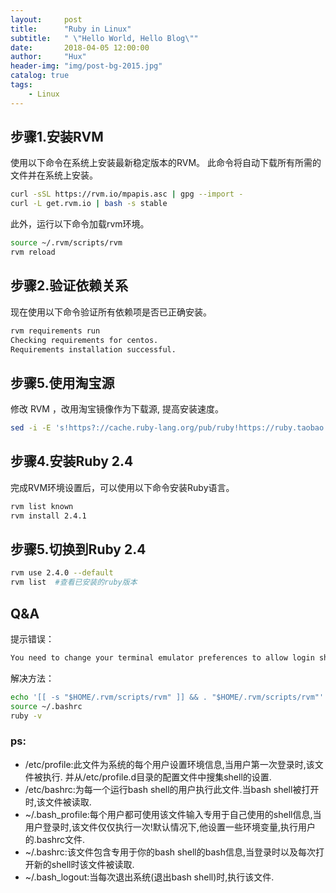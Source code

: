 ```yaml
---
layout:     post
title:      "Ruby in Linux"
subtitle:   " \"Hello World, Hello Blog\""
date:       2018-04-05 12:00:00
author:     "Hux"
header-img: "img/post-bg-2015.jpg"
catalog: true
tags:
    - Linux
---
```



## 步骤1.安装RVM
使用以下命令在系统上安装最新稳定版本的RVM。
此命令将自动下载所有所需的文件并在系统上安装。

```bash
curl -sSL https://rvm.io/mpapis.asc | gpg --import -
curl -L get.rvm.io | bash -s stable
```

此外，运行以下命令加载rvm环境。

```bash
source ~/.rvm/scripts/rvm
rvm reload
```

## 步骤2.验证依赖关系
现在使用以下命令验证所有依赖项是否已正确安装。

```bash
rvm requirements run
Checking requirements for centos.
Requirements installation successful.
```

## 步骤5.使用淘宝源

修改 RVM ，改用淘宝镜像作为下载源, 提高安装速度。

```bash
sed -i -E 's!https?://cache.ruby-lang.org/pub/ruby!https://ruby.taobao.org/mirrors/ruby!' $rvm_path/config/db
```
## 步骤4.安装Ruby 2.4

完成RVM环境设置后，可以使用以下命令安装Ruby语言。

```bash
rvm list known
rvm install 2.4.1
```

## 步骤5.切换到Ruby 2.4

```bash
rvm use 2.4.0 --default
rvm list  #查看已安装的ruby版本
```

## Q&A
提示错误：

```bash
You need to change your terminal emulator preferences to allow login shell.
```

解决方法：

```bash
echo '[[ -s "$HOME/.rvm/scripts/rvm" ]] && . "$HOME/.rvm/scripts/rvm"' >>~/.bashrc
source ~/.bashrc
ruby -v
```

### ps:

- /etc/profile:此文件为系统的每个用户设置环境信息,当用户第一次登录时,该文件被执行. 并从/etc/profile.d目录的配置文件中搜集shell的设置.
- /etc/bashrc:为每一个运行bash shell的用户执行此文件.当bash shell被打开时,该文件被读取.
- ~/.bash_profile:每个用户都可使用该文件输入专用于自己使用的shell信息,当用户登录时,该文件仅仅执行一次!默认情况下,他设置一些环境变量,执行用户的.bashrc文件.
- ~/.bashrc:该文件包含专用于你的bash shell的bash信息,当登录时以及每次打开新的shell时该文件被读取.
- ~/.bash_logout:当每次退出系统(退出bash shell)时,执行该文件.

